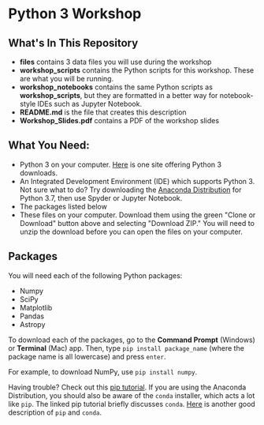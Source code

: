 # Python 3 Workshop

## What's In This Repository
* **files** contains 3 data files you will use during the workshop
* **workshop_scripts** contains the Python scripts for this workshop. These are what you will be running. 
* **workshop_notebooks** contains the same Python scripts as **workshop_scripts**, but they are formatted in a better way for notebook-style IDEs such as Jupyter Notebook. 
* **README.md** is the file that creates this description
* **Workshop_Slides.pdf** contains a PDF of the workshop slides

## What You Need:
* Python 3 on your computer. [Here](https://www.python.org/downloads/) is one site offering Python 3 downloads. 
* An Integrated Development Environment (IDE) which supports Python 3. Not sure what to do? Try downloading the [Anaconda Distribution](https://www.anaconda.com/products/individual) for Python 3.7, then use Spyder or Jupyter Notebook.
* The packages listed below 
* These files on your computer. Download them using the green "Clone or Download" button above and selecting "Download ZIP." You will need to unzip the download before you can open the files on your computer.  

## Packages
You will need each of the following Python packages:
* Numpy
* SciPy
* Matplotlib
* Pandas
* Astropy

To download each of the packages, go to the **Command Prompt** (Windows) or **Terminal** (Mac) app. Then, type ```pip install package_name``` (where the package name is all lowercase) and press ```enter```. 

For example, to download NumPy, use ```pip install numpy```.

Having trouble? Check out this [pip tutorial](https://realpython.com/what-is-pip/). If you are using the Anaconda Distribution, you should also be aware of the ```conda``` installer, which acts a lot like ```pip```. The linked pip tutorial briefly discusses ```conda```. [Here](https://www.anaconda.com/blog/understanding-conda-and-pip#:~:text=This%20highlights%20a%20key%20difference,downloading%20and%20running%20an%20installer.) is another good description of ```pip``` and ```conda```.
